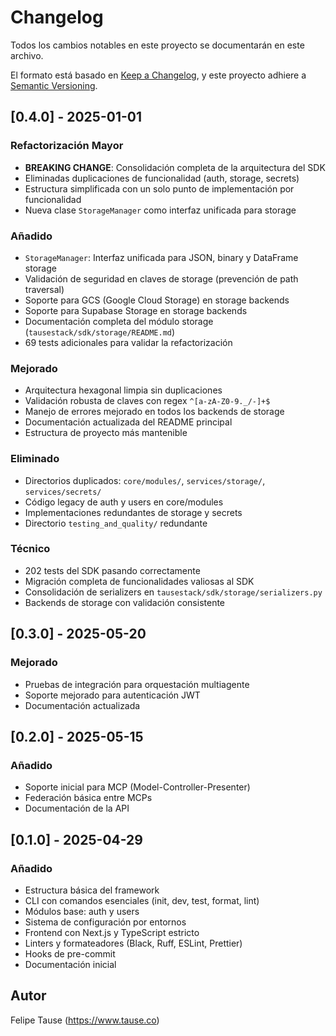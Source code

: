 # Changelog

Todos los cambios notables en este proyecto se documentarán en este archivo.

El formato está basado en [Keep a Changelog](https://keepachangelog.com/es/1.0.0/),
y este proyecto adhiere a [Semantic Versioning](https://semver.org/spec/v2.0.0.html).

## [0.4.0] - 2025-01-01

### Refactorización Mayor
- **BREAKING CHANGE**: Consolidación completa de la arquitectura del SDK
- Eliminadas duplicaciones de funcionalidad (auth, storage, secrets)
- Estructura simplificada con un solo punto de implementación por funcionalidad
- Nueva clase `StorageManager` como interfaz unificada para storage

### Añadido
- `StorageManager`: Interfaz unificada para JSON, binary y DataFrame storage
- Validación de seguridad en claves de storage (prevención de path traversal)
- Soporte para GCS (Google Cloud Storage) en storage backends
- Soporte para Supabase Storage en storage backends
- Documentación completa del módulo storage (`tausestack/sdk/storage/README.md`)
- 69 tests adicionales para validar la refactorización

### Mejorado
- Arquitectura hexagonal limpia sin duplicaciones
- Validación robusta de claves con regex `^[a-zA-Z0-9._/-]+$`
- Manejo de errores mejorado en todos los backends de storage
- Documentación actualizada del README principal
- Estructura de proyecto más mantenible

### Eliminado
- Directorios duplicados: `core/modules/`, `services/storage/`, `services/secrets/`
- Código legacy de auth y users en core/modules
- Implementaciones redundantes de storage y secrets
- Directorio `testing_and_quality/` redundante

### Técnico
- 202 tests del SDK pasando correctamente
- Migración completa de funcionalidades valiosas al SDK
- Consolidación de serializers en `tausestack/sdk/storage/serializers.py`
- Backends de storage con validación consistente

## [0.3.0] - 2025-05-20

### Mejorado
- Pruebas de integración para orquestación multiagente
- Soporte mejorado para autenticación JWT
- Documentación actualizada

## [0.2.0] - 2025-05-15

### Añadido
- Soporte inicial para MCP (Model-Controller-Presenter)
- Federación básica entre MCPs
- Documentación de la API

## [0.1.0] - 2025-04-29

### Añadido
- Estructura básica del framework
- CLI con comandos esenciales (init, dev, test, format, lint)
- Módulos base: auth y users
- Sistema de configuración por entornos
- Frontend con Next.js y TypeScript estricto
- Linters y formateadores (Black, Ruff, ESLint, Prettier)
- Hooks de pre-commit
- Documentación inicial

## Autor
Felipe Tause (https://www.tause.co)
